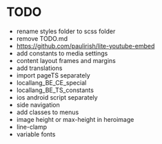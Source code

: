 # TODO

- rename styles folder to scss folder
- remove TODO.md
- https://github.com/paulirish/lite-youtube-embed
- add constants to media settings
- content layout frames and margins
- add translations
- import pageTS separately
- locallang_BE_CE_special
- locallang_BE_TS_constants
- ios android script separately
- side navigation
- add classes to menus
- image height or max-height in heroimage
- line-clamp
- variable fonts
